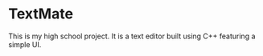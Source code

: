 # TextMate
This is my high school project. It is a text editor built using C++ featuring a simple UI.
